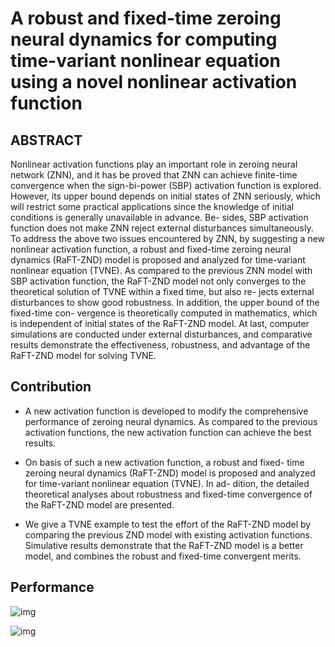 # A robust and fixed-time zeroing neural dynamics for computing time-variant nonlinear equation using a novel nonlinear activation function

## ABSTRACT

Nonlinear activation functions play an important role in zeroing neural network (ZNN), and it has be proved that ZNN can achieve finite-time convergence when the sign-bi-power (SBP) activation function is explored. However, its upper bound depends on initial states of ZNN seriously, which will restrict some practical applications since the knowledge of initial conditions is generally unavailable in advance. Be- sides, SBP activation function does not make ZNN reject external disturbances simultaneously. To address the above two issues encountered by ZNN, by suggesting a new nonlinear activation function, a robust and fixed-time zeroing neural dynamics (RaFT-ZND) model is proposed and analyzed for time-variant nonlinear equation (TVNE). As compared to the previous ZNN model with SBP activation function, the RaFT-ZND model not only converges to the theoretical solution of TVNE within a fixed time, but also re- jects external disturbances to show good robustness. In addition, the upper bound of the fixed-time con- vergence is theoretically computed in mathematics, which is independent of initial states of the RaFT-ZND model. At last, computer simulations are conducted under external disturbances, and comparative results demonstrate the effectiveness, robustness, and advantage of the RaFT-ZND model for solving TVNE.

## Contribution

- A new activation function is developed to modify the comprehensive performance of zeroing neural dynamics. As compared to the previous activation functions, the new activation function can achieve the best results. 

- On basis of such a new activation function, a robust and fixed- time zeroing neural dynamics (RaFT-ZND) model is proposed and analyzed for time-variant nonlinear equation (TVNE). In ad- dition, the detailed theoretical analyses about robustness and fixed-time convergence of the RaFT-ZND model are presented.

- We give a TVNE example to test the effort of the RaFT-ZND model by comparing the previous ZND model with existing activation functions. Simulative results demonstrate that the RaFT-ZND model is a better model, and combines the robust and fixed-time convergent merits.

## Performance

![img](https://gitee.com/feiyipengfei/pic-md1/raw/master/20210913231359.JPG)

![img](https://gitee.com/feiyipengfei/pic-md1/raw/master/20210913231415.JPG)